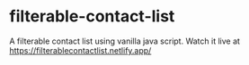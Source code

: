 # filterable-contact-list
A filterable contact list using vanilla java script. Watch it live at https://filterablecontactlist.netlify.app/

